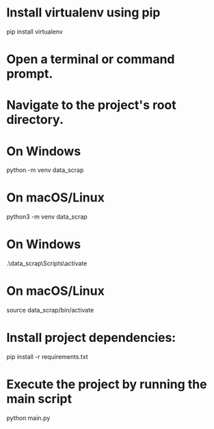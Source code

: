 <!-- Make sure you have Python and `virtualenv` installed. -->

# Install virtualenv using pip
pip install virtualenv

<!-- Setting Up Virtual Environment -->
# Open a terminal or command prompt.
# Navigate to the project's root directory.

# On Windows
python -m venv data_scrap

# On macOS/Linux
python3 -m venv data_scrap

<!-- Activating Virtual Environment -->

# On Windows
.\data_scrap\Scripts\activate

# On macOS/Linux
source data_scrap/bin/activate

# Install project dependencies:
pip install -r requirements.txt

# Execute the project by running the main script 
python main.py

<!-- This project has scope of improvement, Like Exception handling must be added to the code -->
